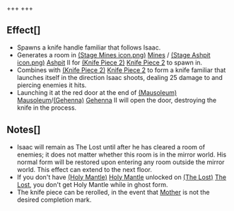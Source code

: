 +++
+++

Effect[]
--------


* Spawns a knife handle familiar that follows Isaac.
* Generates a room in [(Stage Mines icon.png)](https://static.wikia.nocookie.net/bindingofisaacre_gamepedia/images/5/58/Stage_Mines_icon.png/revision/latest?cb=20210825172320) [Mines](/wiki/Mines "Mines") / [(Stage Ashpit icon.png)](https://static.wikia.nocookie.net/bindingofisaacre_gamepedia/images/c/cf/Stage_Ashpit_icon.png/revision/latest?cb=20210825172340) [Ashpit](/wiki/Ashpit "Ashpit") II for [(Knife Piece 2)](/wiki/Knife_Piece_2 "Knife Piece 2") [Knife Piece 2](/wiki/Knife_Piece_2 "Knife Piece 2") to spawn in.
* Combines with [(Knife Piece 2)](/wiki/Knife_Piece_2 "Knife Piece 2") [Knife Piece 2](/wiki/Knife_Piece_2 "Knife Piece 2") to form a knife familiar that launches itself in the direction Isaac shoots, dealing 25 damage to and piercing enemies it hits.
* Launching it at the red door at the end of [(Mausoleum)](/wiki/Mausoleum "Mausoleum") [Mausoleum](/wiki/Mausoleum "Mausoleum")/[(Gehenna)](/wiki/Gehenna "Gehenna") [Gehenna](/wiki/Gehenna "Gehenna") II will open the door, destroying the knife in the process.


Notes[]
-------


* Isaac will remain as The Lost until after he has cleared a room of enemies; it does not matter whether this room is in the mirror world. His normal form will be restored upon entering any room outside the mirror world. This effect can extend to the next floor.
* If you don't have [(Holy Mantle)](/wiki/Holy_Mantle "Holy Mantle") [Holy Mantle](/wiki/Holy_Mantle "Holy Mantle") unlocked on  [(The Lost)](/wiki/The_Lost "The Lost") [The Lost](/wiki/The_Lost "The Lost"), you don't get Holy Mantle while in ghost form.
* The knife piece can be rerolled, in the event that [Mother](/wiki/Mother "Mother") is not the desired completion mark.


